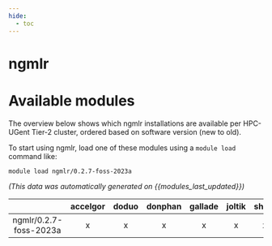 ```yaml
---
hide:
  - toc
---
```


ngmlr
=====

# Available modules


The overview below shows which ngmlr installations are available per HPC-UGent Tier-2 cluster, ordered based on software version (new to old).

To start using ngmlr, load one of these modules using a `module load` command like:

```shell
module load ngmlr/0.2.7-foss-2023a
```

*(This data was automatically generated on {{modules_last_updated}})*  

| |accelgor|doduo|donphan|gallade|joltik|shinx|skitty|
| :---: | :---: | :---: | :---: | :---: | :---: | :---: | :---: |
|ngmlr/0.2.7-foss-2023a|x|x|x|x|x|x|x|
